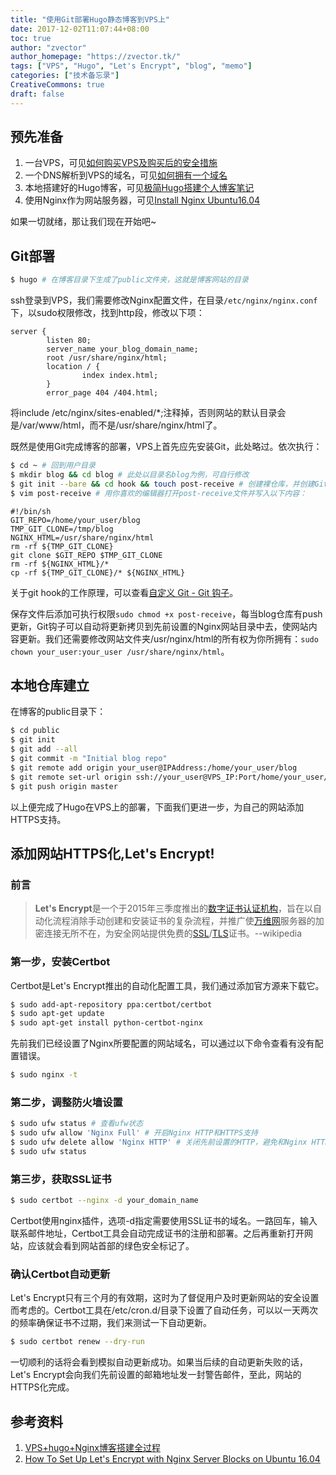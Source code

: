 ```yaml
---
title: "使用Git部署Hugo静态博客到VPS上"
date: 2017-12-02T11:07:44+08:00
toc: true
author: "zvector"
author_homepage: "https://zvector.tk/"
tags: ["VPS", "Hugo", "Let's Encrypt", "blog", "memo"]
categories: ["技术备忘录"]
CreativeCommons: true
draft: false
---
```


## 预先准备

1. 一台VPS，可见[如何购买VPS及购买后的安全措施](https://zvector.tk/post/how-to-buy-vps-and-security-setting/)
2. 一个DNS解析到VPS的域名，可见[如何拥有一个域名](https://zvector.tk/post/how-to-get-a-domain-name/)
3. 本地搭建好的Hugo博客，可见[极简Hugo搭建个人博客笔记](https://zvector.tk/post/minimal-hugo-build-personal-blog-notes/)
4. 使用Nginx作为网站服务器，可见[Install Nginx Ubuntu16.04](https://zvector.tk/post/install-nginx-ubuntu16.04/)

如果一切就绪，那让我们现在开始吧~

## Git部署

```bash
$ hugo # 在博客目录下生成了public文件夹，这就是博客网站的目录
```

ssh登录到VPS，我们需要修改Nginx配置文件，在目录```/etc/nginx/nginx.conf```下，以sudo权限修改，找到http段，修改以下项：

```
server {
        listen 80;
        server_name your_blog_domain_name;
        root /usr/share/nginx/html;
        location / {
                index index.html;
        }
        error_page 404 /404.html;
```

将include /etc/nginx/sites-enabled/*;注释掉，否则网站的默认目录会是/var/www/html，而不是/usr/share/nginx/html了。

既然是使用Git完成博客的部署，VPS上首先应先安装Git，此处略过。依次执行：

```bash
$ cd ~ # 回到用户目录
$ mkdir blog && cd blog # 此处以目录名blog为例，可自行修改
$ git init --bare && cd hook && touch post-receive # 创建裸仓库，并创建Git hook文件
$ vim post-receive # 用你喜欢的编辑器打开post-receive文件并写入以下内容：
```

```git-hook
#!/bin/sh 
GIT_REPO=/home/your_user/blog
TMP_GIT_CLONE=/tmp/blog
NGINX_HTML=/usr/share/nginx/html
rm -rf ${TMP_GIT_CLONE}
git clone $GIT_REPO $TMP_GIT_CLONE
rm -rf ${NGINX_HTML}/*
cp -rf ${TMP_GIT_CLONE}/* ${NGINX_HTML}
```

关于git hook的工作原理，可以查看[自定义 Git - Git 钩子](https://git-scm.com/book/zh/v2/%E8%87%AA%E5%AE%9A%E4%B9%89-Git-Git-%E9%92%A9%E5%AD%90)。

保存文件后添加可执行权限```sudo chmod +x post-receive```，每当blog仓库有push更新，Git钩子可以自动将更新拷贝到先前设置的Nginx网站目录中去，使网站内容更新。我们还需要修改网站文件夹/usr/nginx/html的所有权为你所拥有：```sudo chown your_user:your_user /usr/share/nginx/html```。

## 本地仓库建立

在博客的public目录下：

```bash
$ cd public
$ git init
$ git add --all
$ git commit -m "Initial blog repo"
$ git remote add origin your_user@IPAddress:/home/your_user/blog
$ git remote set-url origin ssh://your_user@VPS_IP:Port/home/your_user/blog # 若VPS的ssh默认端口不是22，需另设置ssh端口。
$ git push origin master
```

以上便完成了Hugo在VPS上的部署，下面我们更进一步，为自己的网站添加HTTPS支持。

## 添加网站HTTPS化,Let's Encrypt!

### 前言

> **Let's Encrypt**是一个于2015年三季度推出的[数字证书认证机构](https://zh.wikipedia.org/wiki/%E6%95%B0%E5%AD%97%E8%AF%81%E4%B9%A6%E8%AE%A4%E8%AF%81%E6%9C%BA%E6%9E%84)，旨在以自动化流程消除手动创建和安装证书的复杂流程，并推广使[万维网](https://zh.wikipedia.org/wiki/%E8%90%AC%E7%B6%AD%E7%B6%B2)服务器的加密连接无所不在，为安全网站提供免费的[SSL](https://zh.wikipedia.org/wiki/SSL)/[TLS](https://zh.wikipedia.org/wiki/TLS)证书。--wikipedia

### 第一步，安装Certbot

Certbot是Let's Encrypt推出的自动化配置工具，我们通过添加官方源来下载它。

```bash
$ sudo add-apt-repository ppa:certbot/certbot
$ sudo apt-get update
$ sudo apt-get install python-certbot-nginx
```

先前我们已经设置了Nginx所要配置的网站域名，可以通过以下命令查看有没有配置错误。

```bash
$ sudo nginx -t
```

### 第二步，调整防火墙设置

```bash
$ sudo ufw status # 查看ufw状态
$ sudo ufw allow 'Nginx Full' # 开启Nginx HTTP和HTTPS支持
$ sudo ufw delete allow 'Nginx HTTP' # 关闭先前设置的HTTP，避免和Nginx HTTP重复
$ sudo ufw status
```

### 第三步，获取SSL证书

```bash
$ sudo certbot --nginx -d your_domain_name
```

Certbot使用nginx插件，选项-d指定需要使用SSL证书的域名。一路回车，输入联系邮件地址，Certbot工具会自动完成证书的注册和部署。之后再重新打开网站，应该就会看到网站首部的绿色安全标记了。

### 确认Certbot自动更新

Let's Encrypt只有三个月的有效期，这时为了督促用户及时更新网站的安全设置而考虑的。Certbot工具在/etc/cron.d/目录下设置了自动任务，可以以一天两次的频率确保证书不过期，我们来测试一下自动更新。

```bash
$ sudo certbot renew --dry-run
```

一切顺利的话将会看到模拟自动更新成功。如果当后续的自动更新失败的话，Let's Encrypt会向我们先前设置的邮箱地址发一封警告邮件，至此，网站的HTTPS化完成。

## 参考资料

1. [VPS+hugo+Nginx博客搭建全过程](https://paysonli.com/post/VPS+hugo+Nginx%E5%8D%9A%E5%AE%A2%E6%90%AD%E5%BB%BA%E5%85%A8%E8%BF%87%E7%A8%8B/)
2. [How To Set Up Let's Encrypt with Nginx Server Blocks on Ubuntu 16.04](https://www.digitalocean.com/community/tutorials/how-to-set-up-let-s-encrypt-with-nginx-server-blocks-on-ubuntu-16-04)



